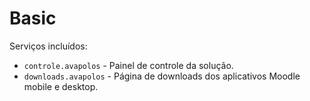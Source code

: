 # Basic

Serviços incluídos:

- `controle.avapolos` - Painel de controle da solução.
- `downloads.avapolos` - Página de downloads dos aplicativos Moodle mobile e desktop.
